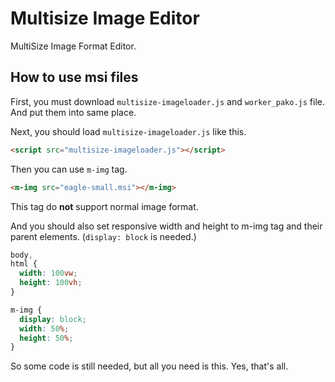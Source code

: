 # Multisize Image Editor

MultiSize Image Format Editor.

## How to use msi files

First, you must download `multisize-imageloader.js` and `worker_pako.js` file. And put them into same place.

Next, you should load `multisize-imageloader.js` like this.

```html
<script src="multisize-imageloader.js"></script>
```

Then you can use `m-img` tag.

```html
<m-img src="eagle-small.msi"></m-img>
```

This tag do **not** support normal image format.

And you should also set responsive width and height to m-img tag and their parent elements.
(`display: block` is needed.)

```css
body,
html {
  width: 100vw;
  height: 100vh;
}

m-img {
  display: block;
  width: 50%;
  height: 50%;
}
```

So some code is still needed, but all you need is this. Yes, that's all.